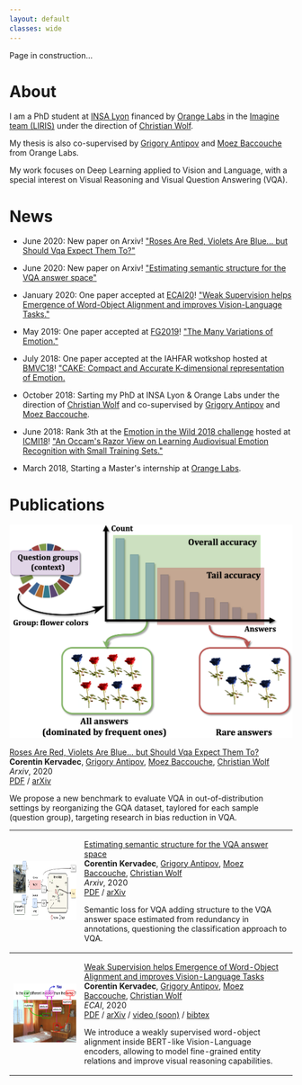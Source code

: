 ```yaml
---
layout: default
classes: wide
---
```


Page in construction...

# About

I am a PhD student at [INSA Lyon](https://www.insa-lyon.fr/) financed by [Orange Labs](https://www.orange.com/fr/accueil) in the [Imagine team (LIRIS)](https://liris.cnrs.fr/equipe/imagine) under the direction of [Christian Wolf](https://perso.liris.cnrs.fr/christian.wolf/).

My thesis is also co-supervised by [Grigory Antipov](https://scholar.google.fr/citations?user=CoOz8K0AAAAJ&hl) and [Moez Baccouche](https://scholar.google.fr/citations?user=olfpe-kAAAAJ&hl) from Orange Labs.

My work focuses on Deep Learning applied to Vision and Language, with a special interest on Visual Reasoning and Visual Question Answering (VQA).

# News

* June 2020: New paper on Arxiv! ["Roses Are Red, Violets Are Blue... but Should Vqa Expect Them To?"](https://128.84.21.199/pdf/2006.05121.pdf)

* June 2020: New paper on Arxiv! ["Estimating semantic structure for the VQA answer space"](https://128.84.21.199/pdf/2006.05726.pdf)

* January 2020: One paper accepted at [ECAI20](http://ecai2020.eu/)! ["Weak Supervision helps Emergence of Word-Object Alignment and improves Vision-Language Tasks."](https://arxiv.org/pdf/1912.03063.pdf)

* May 2019: One paper accepted at [FG2019](https://fg2019.org/)! ["The Many Variations of Emotion."](https://ieeexplore.ieee.org/stamp/stamp.jsp?tp=&arnumber=8756560)

* July 2018: One paper accepted at the IAHFAR wotkshop hosted at [BMVC18](http://bmvc2018.org/index.html)! ["CAKE: Compact and Accurate K-dimensional representation of Emotion.](http://bmvc2018.org/contents/workshops/iahfar2018/0037.pdf)

* October 2018: Sarting my PhD at INSA Lyon & Orange Labs under the direction of [Christian Wolf](https://perso.liris.cnrs.fr/christian.wolf/) and co-supervised by [Grigory Antipov](https://scholar.google.fr/citations?user=CoOz8K0AAAAJ&hl) and [Moez Baccouche](https://scholar.google.fr/citations?user=olfpe-kAAAAJ&hl).

* June 2018: Rank 3th at the [Emotion in the Wild 2018 challenge](https://sites.google.com/view/emotiw2018) hosted at [ICMI18](https://icmi.acm.org/2018/)! ["An Occam's Razor View on Learning Audiovisual Emotion Recognition with Small Training Sets."](https://dl.acm.org/doi/pdf/10.1145/3242969.3264980)  

* March 2018, Starting a Master's internship at [Orange Labs](https://www.orange.com/fr/accueil).

# Publications

<table width="100%" align="center" border="0" cellspacing="0" cellpadding="20">
                <tbody>            
                    <img src="gqa_ood/teaser-b-v4.png" alt="blind-date">
                        <p>
                            <a href="https://128.84.21.199/pdf/2006.05121.pdf">
                                <papertitle>Roses Are Red, Violets Are Blue... but Should Vqa Expect Them To?
                                </papertitle>
                            </a>
                            <br>
                            <strong>Corentin Kervadec</strong>,
                            <a href="https://scholar.google.fr/citations?user=CoOz8K0AAAAJ&hl">Grigory Antipov</a>,
                            <a href="https://scholar.google.fr/citations?user=olfpe-kAAAAJ&hl">Moez Baccouche</a>,
                            <a href="http://liris.cnrs.fr/christian.wolf/">Christian Wolf</a>
                            <br>
                            <em>Arxiv</em>, 2020 &nbsp;
                            <br>
                            <a href="https://128.84.21.199/pdf/2006.05121.pdf">PDF</a>
                            /
                            <a href="https://128.84.21.199/abs/2006.05121">arXiv</a>
                        </p>
                        <p>  We propose a new benchmark to evaluate VQA in out-of-distribution settings by reorganizing the GQA dataset, taylored for each sample (question group), targeting research in bias reduction in VQA.
                        </p>
                <tbody>
                <tr>               
                    <td width="25%"><img src="semantic_vqa/general.png" alt="blind-date"
                                         width="200"
                                         height="105"></td>
                    <td width="75%" valign="top">
                        <p>
                            <a href="https://128.84.21.199/pdf/2006.05726.pdf">
                                <papertitle>Estimating semantic structure for the VQA answer space
                                </papertitle>
                            </a>
                            <br>
                            <strong>Corentin Kervadec</strong>,
                            <a href="https://scholar.google.fr/citations?user=CoOz8K0AAAAJ&hl">Grigory Antipov</a>,
                            <a href="https://scholar.google.fr/citations?user=olfpe-kAAAAJ&hl">Moez Baccouche</a>,
                            <a href="http://liris.cnrs.fr/christian.wolf/">Christian Wolf</a>
                            <br>
                            <em>Arxiv</em>, 2020 &nbsp;
                            <br>
                            <a href="https://128.84.21.199/pdf/2006.05726.pdf">PDF</a>
                            /
                            <a href="https://128.84.21.199/abs/2006.05726">arXiv</a>
                        </p>
                        <p>  Semantic loss for VQA adding structure to the VQA answer space estimated from redundancy in annotations, questioning the classification approach to VQA.
                        </p>
                    </td>
                </tr>     
                <tbody>
                <tr>               
                    <td width="25%"><img src="word_object_alignment/fig_teaser.png" alt="blind-date"
                                         width="200"
                                         height="105"></td>
                    <td width="75%" valign="top">
                        <p>
                            <a href="http://ecai2020.eu/papers/1241_paper.pdf">
                                <papertitle>Weak Supervision helps Emergence of Word-Object Alignment and improves Vision-Language Tasks
                                </papertitle>
                            </a>
                            <br>
                            <strong>Corentin Kervadec</strong>,
                            <a href="https://scholar.google.fr/citations?user=CoOz8K0AAAAJ&hl">Grigory Antipov</a>,
                            <a href="https://scholar.google.fr/citations?user=olfpe-kAAAAJ&hl">Moez Baccouche</a>,
                            <a href="http://liris.cnrs.fr/christian.wolf/">Christian Wolf</a>
                            <br>
                            <em>ECAI</em>, 2020 &nbsp;
                            <br>
                            <a href="http://ecai2020.eu/papers/1241_paper.pdf">PDF</a>
                            /
                            <a href="https://arxiv.org/abs/1912.03063">arXiv</a>
                            /
                            <a href="">video (soon)</a>
                            /
                            <a href="./bib/KervadecWOA_ECAI_20.txt">bibtex</a>
                        </p>
                        <p>  We introduce a weakly supervised word-object alignment inside BERT-like Vision-Language encoders, allowing to model fine-grained entity relations and improve visual reasoning capabilities.
                        </p>
                    </td>
                </tr>     
                <tbody>  
